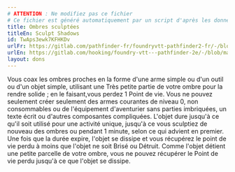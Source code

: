 ```yaml
---
# ATTENTION : Ne modifiez pas ce fichier
# Ce fichier est généré automatiquement par un script d'après les données du module Foundry VTT officiel et de sa traduction
title: Ombres sculptées
titleEn: Sculpt Shadows
id: TwAps3ewk7KFHKDv
urlFr: https://gitlab.com/pathfinder-fr/foundryvtt-pathfinder2-fr/-/blob/master/data/feats/TwAps3ewk7KFHKDv.htm
urlEn: https://gitlab.com/hooking/foundry-vtt---pathfinder-2e/-/blob/master/packs/data/feats.db/sculpt-shadows.json
layout: dons
---
```

Vous coax les ombres proches en la forme d'une arme simple ou d'un outil ou d'un objet simple, utilisant une Très petite partie de votre ombre pour la rendre solide ; en le faisant,vous perdez 1 Point de vie. Vous ne pouvez seulement créer seulement des armes courantes de niveau 0, non consommables ou de l'équipement d'aventurier sans parties imbriquées, un texte écrit ou d'autres composantes compliquées. L'objet dure jusqu'à ce qu'il soit utilisé pour une activité unique, jusqu'à ce vous sculptiez de nouveau des ombres ou pendant 1 minute, selon ce qui advient en premier. Une fois que la durée expire, l'objet se dissipe et vous récupérez le point de vie perdu à moins que l'objet ne soit Brisé ou Détruit. Comme l'objet détient une petite parcelle de votre ombre, vous ne pouvez récupérer le Point de vie perdu jusqu'à ce que l'objet se dissipe.
